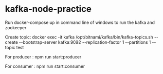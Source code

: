 # kafka-node-practice

Run docker-compose up in command line of windows to run the kafka and zookeeper

Create topic: docker exec -it kafka /opt/bitnami/kafka/bin/kafka-topics.sh --create --bootstrap-server kafka:9092 --replication-factor 1 --partitions 1 --topic test

For producer : npm run start:producer

For consumer : npm run start:consumer
